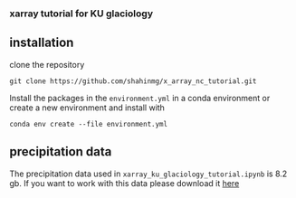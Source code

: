 ### xarray tutorial for KU glaciology

## installation

clone the repository 
```
git clone https://github.com/shahinmg/x_array_nc_tutorial.git
```

Install the packages in the `environment.yml` in a conda environment or create a new environment and install with

```
conda env create --file environment.yml
```

## precipitation data

The precipitation data used in `xarray_ku_glaciology_tutorial.ipynb` is 8.2 gb. If you want to work with this data please download it [here](link)
